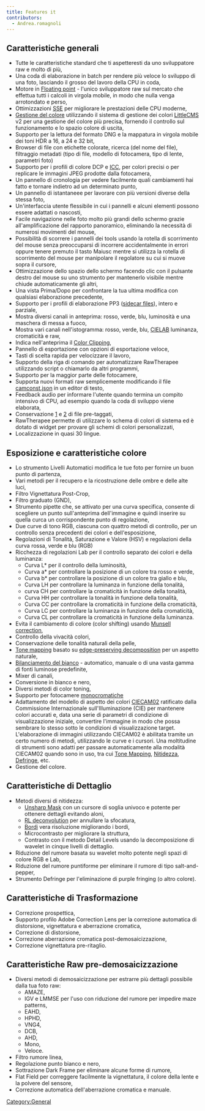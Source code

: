 ```yaml
---
title: Features it
contributors:
  - Andrea.romagnoli
---
```


## Caratteristiche generali

- Tutte le caratteristiche standard che ti aspetteresti da uno
  sviluppatore raw e molto di più,
- Una coda di elaborazione in batch per rendere più veloce lo sviluppo
  di una foto, lasciando il grosso del lavoro della CPU in coda,
- Motore in [Floating
  point](https://en.wikipedia.org/wiki/Floating_point) - l'unico
  sviluppatore raw sul mercato che effettua tutti i calcoli in virgola
  mobile, in modo che nulla venga arrotondato e perso,
- Ottimizzazioni
  [SSE](https://en.wikipedia.org/wiki/Streaming_SIMD_Extensions) per
  migliorare le prestazioni delle CPU moderne,
- [Gestione del colore](https://en.wikipedia.org/wiki/Color_management)
  utilizzando il sistema di gestione dei colori
  [LittleCMS](https://en.wikipedia.org/wiki/LittleCMS) v2 per una
  gestione del colore più precisa, fornendo il controllo sul
  funzionamento e lo spazio colore di uscita,
- Supporto per la lettura del formato DNG e la mappatura in virgola
  mobile dei toni HDR a 16, a 24 e 32 bit,
- Browser di file con etichette colorate, ricerca (del nome del file),
  filtraggio metadati (tipo di file, modello di fotocamera, tipo di
  lente, parametri foto)
- Supporto per i profili di colore DCP e
  [ICC](https://en.wikipedia.org/wiki/ICC_profile), per colori precisi o
  per replicare le immagini JPEG prodotte dalla fotocamera,
- Un pannello di cronologia per vedere facilmente quali cambiamenti hai
  fatto e tornare indietro ad un determinato punto,
- Un pannello di istantaneee per lavorare con più versioni diverse della
  stessa foto,
- Un'interfaccia utente flessibile in cui i pannelli e alcuni elementi
  possono essere adattati o nascosti,
- Facile navigazione nelle foto molto più grandi dello schermo grazie
  all'amplificazione del rapporto panoramico, eliminando la necessità di
  numerosi movimenti del mouse,
- Possibilità di scorrere i pannelli dei tools usando la rotella di
  scorrimento del mouse senza preoccuparsi di incorrere accidentalmente
  in errori oppure tenere premuto il tasto Maiusc mentre si utilizza la
  rotella di scorrimento del mouse per manipolare il regolatore su cui
  si muove sopra il cursore,
- Ottimizzazione dello spazio dello schermo facendo clic con il pulsante
  destro del mouse su uno strumento per mantenerlo visibile mentre
  chiude automaticamente gli altri,
- Una vista Prima/Dopo per confrontare la tua ultima modifica con
  qualsiasi elaborazione precedente,
- Supporto per i profili di elaborazione PP3 ([sidecar
  files](https://en.wikipedia.org/wiki/Sidecar_file)), intero e
  parziale,
- Mostra diversi canali in anteprima: rosso, verde, blu, luminosità e
  una maschera di messa a fuoco,
- Mostra vari canali nell'istogramma: rosso, verde, blu,
  [CIELAB](https://en.wikipedia.org/wiki/Lab_color_space) luminanza,
  cromaticità e raw,
- Indica nell'anteprima il [Color
  Clipping](https://en.wikipedia.org/wiki/Clipping_(photography)),
- Pannello di esportazione con opzioni di esportazione veloce,
- Tasti di scelta rapida per velocizzare il lavoro,
- Supporto della riga di comando per automatizzare RawTherapee
  utilizzando script o chiamarlo da altri programmi,
- Supporto per la maggior parte delle fotocamere,
- Supporta nuovi formati raw semplicemente modificando il file
  [camconst.json](camconst.json/it) in un editor di testo,
- Feedback audio per informare l'utente quando termina un compito
  intensivo di CPU, ad esempio quando la coda di sviluppo viene
  elaborata,
- Conservazione [1](https://en.wikipedia.org/wiki/IPTC%7CIPTC) e
  [2](https://en.wikipedia.org/wiki/Extensible_Metadata_Platform%7CXMP)
  di file pre-taggati,
- RawTherapee permette di utilizzare lo schema di colori di sistema ed è
  dotato di widget per provare gli schemi di colori personalizzati,
- Localizzazione in quasi 30 lingue.

## Esposizione e caratteristiche colore

- Lo strumento Livelli Automatici modifica le tue foto per fornire un
  buon punto di partenza,
- Vari metodi per il recupero e la ricostruzione delle ombre e delle
  alte luci,
- Filtro Vignettatura Post-Crop,
- Filtro graduato (GND),
- Strumento pipette che, se attivato per una curva specifica, consente
  di scegliere un punto sull'anteprima dell'immagine e quindi inserire
  su quella curca un corrispondente punto di regolazione,
- Due curve di tono RGB, ciascuna con quattro metodi di controllo, per
  un controllo senza precedenti dei colori e dell'esposizione,
- Regolazioni di Tonalità, Saturazione e Valore (HSV) e regolazioni
  della curva rossa, verde e blu (RGB)
- Ricchezza di regolazioni Lab per il controllo separato dei colori e
  della luminanza:
  - Curva L\* per il controllo della luminosità,
  - Curva a\* per controllare la posizione di un colore tra rosso e
    verde,
  - Curva b\* per controllare la posizione di un colore tra giallo e
    blu,
  - Curva LH per controllare la luminanza in funzione della tonalità,
  - curva CH per controllare la cromaticità in funzione della tonalità,
  - Curva HH per controllare la tonalità in funzione della tonalità,
  - Curva CC per controllare la cromaticità in funzione della
    cromaticità,
  - Curva LC per controllare la luminanza in funzione della cromaticità,
  - Curva CL per controllare la cromaticità in funzione della luminanza.
- Evita il cambiamento di colore (color shifting) usando [Munsell
  correction](https://en.wikipedia.org/wiki/Munsell_color_system),
- Controllo della vivacità colori,
- Conservazione delle tonalità naturali della pelle,
- [Tone mapping](https://en.wikipedia.org/wiki/Tone_mapping) basato su
  [edge-preserving decomposition](http://www.cs.huji.ac.il/~danix/epd/)
  per un aspetto naturale,
- [Bilanciamento del
  bianco](https://en.wikipedia.org/wiki/White_balance) - automatico,
  manuale o di una vasta gamma di fonti luminose predefinite,
- Mixer di canali,
- Conversione in bianco e nero,
- Diversi metodi di color toning,
- Supporto per fotocamere
  [monocromatiche](demosaicing/it#monochrome_cameras)
- Adattamento del modello di aspetto dei colori
  [CIECAM02](https://en.wikipedia.org/wiki/CIECAM02) ratificato dalla
  Commissione Internazionale sull'Illuminazione (CIE) per mantenere
  colori accurati e, data una serie di parametri di condizione di
  visualizzazione iniziale, convertire l'immagine in modo che possa
  sembrare lo stesso sotto le condizioni di visualizzazione target.
  L'elaborazione di immagini utilizzando CIECAM02 è abilitata tramite un
  certo numero di metodi, utilizzando le curve e i cursori. Una
  moltitudine di strumenti sono adatti per passare automaticamente alla
  modalità CIECAM02 quando sono in uso, tra cui [Tone
  Mapping](Tone_Mapping/it.md),
  [Nitidezza](sharpening/it),
  [Defringe](defringe/it), etc.
- Gestione del colore.

## Caratteristiche di Dettaglio

- Metodi diversi di nitidezza:
  - [Unsharp Mask](https://en.wikipedia.org/wiki/Unsharp_mask) con un
    cursore di soglia univoco e potente per ottenere dettagli evitando
    aloni,
  - [RL
    deconvolution](https://en.wikipedia.org/wiki/Richardson%E2%80%93Lucy_deconvolution)
    per annullare la sfocatura,
  - [Bordi](https://web.archive.org/web/20110625093654/http://www.rawness.es/sharpening/?lang=en)
    vera risoluzione migliorando i bordi,
  - Microcontrasto per migliorare la struttura,
  - Contrasto con il metodo Detail Levels usando la decomposizione di
    wavelet in cinque livelli di dettaglio.
- Riduzione del rumore basata su wavelet molto potente negli spazi di
  colore RGB e Lab,
- Riduzione del rumore puntiforme per eliminare il rumore di tipo
  salt-and-pepper,
- Strumento Defringe per l'eliminazione di purple fringing (o altro
  colore).

## Caratteristiche di Trasformazione

- Correzione prospettica,
- Supporto profilo Adobe Correction Lens per la correzione automatica di
  distorsione, vignettatura e aberrazione cromatica,
- Correzione di distorsione,
- Correzione aberrazione cromatica post-demosaicizzazione,
- Correzione vignettatura pre-ritaglio.

## Caratteristiche Raw pre-demosaicizzazione

- Diversi metodi di demosaicizzazione per estrarre più dettagli
  possibile dalla tua foto raw:
  - AMAZE,
  - IGV e LMMSE per l'uso con riduzione del rumore per impedire maze
    patterns,
  - EAHD,
  - HPHD,
  - VNG4,
  - DCB,
  - AHD,
  - Mono,
  - Veloce.
- Filtro rumore linea,
- Regolazione punto bianco e nero,
- Sottrazione Dark Frame per eliminare alcune forme di rumore,
- Flat Field per correggere facilmente la vignettatura, il colore della
  lente e la polvere del sensore,
- Correzione automatica dell'aberrazione cromatica e manuale.

[Category:General](category:general)
